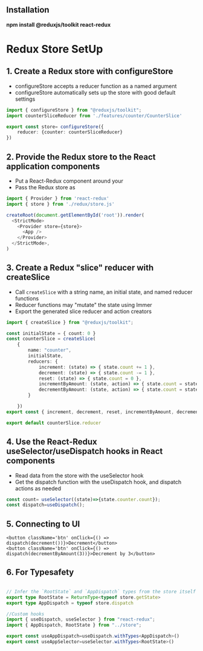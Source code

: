 ##  Installation

**npm install @reduxjs/toolkit react-redux**

# Redux Store SetUp

## 1. Create a Redux store with configureStore

- configureStore accepts a reducer function as a named argument
- configureStore automatically sets up the store with good default settings
```ts
import { configureStore } from "@reduxjs/toolkit";
import counterSliceReducer from './features/counter/CounterSlice'

export const store= configureStore({
    reducer: {counter: counterSliceReducer}
})
```

## 2. Provide the Redux store to the React application components

- Put a React-Redux <Provider> component around your <App />
- Pass the Redux store as <Provider store={store}>

```ts
import { Provider } from 'react-redux'
import { store } from './redux/store.js'

createRoot(document.getElementById('root')).render(
  <StrictMode>
    <Provider store={store}>
      <App />
    </Provider>
  </StrictMode>,
)
```

## 3. Create a Redux "slice" reducer with createSlice

- Call `createSlice` with a string name, an initial state, and named reducer functions
- Reducer functions may "mutate" the state using Immer
- Export the generated slice reducer and action creators

```ts
import { createSlice } from "@reduxjs/toolkit";

const initialState = { count: 0 }
const counterSlice = createSlice(
    {
        name: "counter",
        initialState,
        reducers: {
            increment: (state) => { state.count += 1 },
            decrement: (state) => { state.count -= 1 },
            reset: (state) => { state.count = 0 },
            incrementByAmount: (state, action) => { state.count = state.count + action.payload },
            decrementByAmount: (state, action) => { state.count = state.count - action.payload }
        }

    })
export const { increment, decrement, reset, incrementByAmount, decrementByAmount } = counterSlice.actions;

export default counterSlice.reducer
```

## 4. Use the React-Redux useSelector/useDispatch hooks in React components

- Read data from the store with the useSelector hook
- Get the dispatch function with the useDispatch hook, and dispatch actions as needed

```ts
const count= useSelector((state)=>{state.counter.count});
const dispatch=useDispatch();
```
## 5. Connecting to UI

```
<button className='btn' onClick={() => dispatch(decrement())}>Decrement</button>
<button className='btn' onClick={() => dispatch(decrementByAmount(3))}>Decrement by 3</button>
```

## 6. For Typesafety

```ts

// Infer the `RootState` and `AppDispatch` types from the store itself in store.ts
export type RootState = ReturnType<typeof store.getState>
export type AppDispatch = typeof store.dispatch

//Custom hooks
import { useDispatch, useSelector } from "react-redux";
import { AppDispatch, RootState } from "../store";

export const useAppDispatch=useDispatch.withTypes<AppDispatch>()
export const useAppSelector=useSelector.withTypes<RootState>()
```